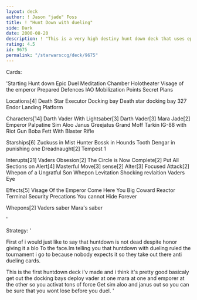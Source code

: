 ```yaml
---
layout: deck
author: ! Jason "jade" Foss
title: ! "Hunt Down with dueling"
side: Dark
date: 2000-08-20
description: ! "This is a very high destiny hunt down deck that uses epic duel."
rating: 4.5
id: 9675
permalink: "/starwarsccg/deck/9675"
---
```

Cards: 

'Starting
Hunt down
Epic Duel
Meditation Chamber
Holotheater
Visage of the emperor
Prepared Defences
IAO
Mobilization Points
Secret Plans

Locations[4]
Death Star
Executor Docking bay
Death star docking bay 327
Endor Landing Platform

Characters[14]
Darth Vader With Lightsaber[3]
Darth Vader[3]
Mara Jade[2]
Emperor Palpatine
Sim Aloo
Janus Greejatus
Grand Moff Tarkin
IG-88 with Riot Gun
Boba Fett With Blaster Rifle

Starships[6]
Zuckuss in Mist Hunter
Bossk in Hounds Tooth
Dengar in  punishing one
Dreadnaught[2]
Tempest 1

Interupts[21]
Vaders Obsesion[2]
The Circle is Now Complete[2]
Put All Sections on Alert[4]
Masterful Move[3]
sense[2]
Alter[3]
Focused Attack[2]
Whepon of a Ungratful Son
Whepon Levitation
Shocking revlaition
Vaders Eye

Effects[5]
Visage Of the Emperor
Come Here You Big Coward
Reactor Terminal
Security Precations
You cannot Hide Forever

Whepons[2]
Vaders saber
Mara's saber






'

Strategy: '

First of i would just like to say that huntdown is not dead despite honor giving it a blo To the face.Im telling you that huntdown with dueling ruled the tournament i go to because nobody expects it so they take out there anti dueling cards.

This is the first huntdown deck i'v made and i think it's pretty good basicaly get out the docking bays deploy vader at one mara at one and emporer at the other so you activat tons of force Get sim aloo and janus out so you can be sure that you wont lose before you duel. '

